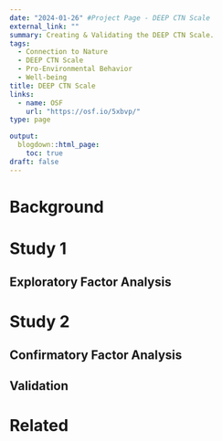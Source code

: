 ```yaml
---
date: "2024-01-26" #Project Page - DEEP CTN Scale
external_link: ""
summary: Creating & Validating the DEEP CTN Scale.
tags:
  - Connection to Nature
  - DEEP CTN Scale
  - Pro-Environmental Behavior
  - Well-being
title: DEEP CTN Scale
links:
  - name: OSF
    url: "https://osf.io/5xbvp/" 
type: page

output:
  blogdown::html_page:
    toc: true
draft: false
---
```

# Background

# Study 1

## Exploratory Factor Analysis

# Study 2

## Confirmatory Factor Analysis

## Validation

# Related

